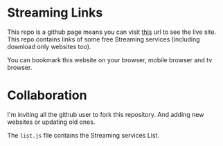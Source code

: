 
# Streaming Links

This repo is a github page means you can visit [this](https://soaibhaque.github.io/streaminglinks/) url to see the live site.
This repo contains links of some free Streaming services (including download only websites too).

You can bookmark this website on your browser, mobile browser and tv browser.

# Collaboration

I'm inviting all the github user to fork this repository. And adding new websites or updating old ones.

The `list.js` file contains the Streaming services List.




